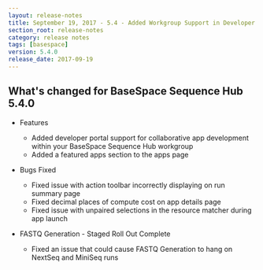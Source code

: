 ```yaml
---
layout: release-notes
title: September 19, 2017 - 5.4 - Added Workgroup Support in Developer Portal
section_root: release-notes
category: release notes
tags: [basespace]
version: 5.4.0
release_date: 2017-09-19
---
```


## What's changed for BaseSpace Sequence Hub 5.4.0
	
- Features
	- Added developer portal support for collaborative app development within your BaseSpace Sequence Hub workgroup
	- Added a featured apps section to the apps page

- Bugs Fixed
	- Fixed issue with action toolbar incorrectly displaying on run summary page
	- Fixed decimal places of compute cost on app details page
	- Fixed issue with unpaired selections in the resource matcher during app launch

- FASTQ Generation - Staged Roll Out Complete
	- Fixed an issue that could cause FASTQ Generation to hang on NextSeq and MiniSeq runs
